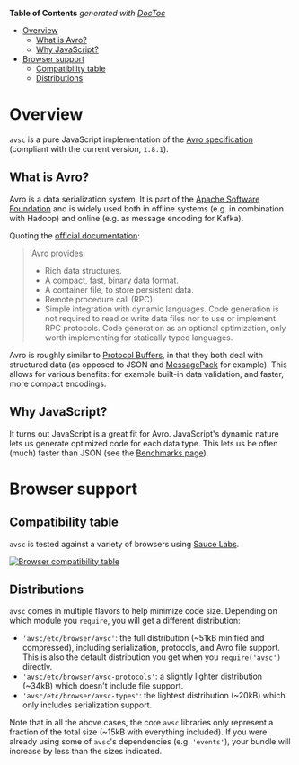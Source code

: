 <!-- START doctoc generated TOC please keep comment here to allow auto update -->
<!-- DON'T EDIT THIS SECTION, INSTEAD RE-RUN doctoc TO UPDATE -->
**Table of Contents**  *generated with [DocToc](https://github.com/thlorenz/doctoc)*

- [Overview](#overview)
  - [What is Avro?](#what-is-avro)
  - [Why JavaScript?](#why-javascript)
- [Browser support](#browser-support)
  - [Compatibility table](#compatibility-table)
  - [Distributions](#distributions)

<!-- END doctoc generated TOC please keep comment here to allow auto update -->

# Overview

`avsc` is a pure JavaScript implementation of the [Avro
specification][avro-specification] (compliant with the current version,
`1.8.1`).

## What is Avro?

Avro is a data serialization system. It is part of the [Apache Software
Foundation][asf] and is widely used both in offline systems (e.g. in
combination with Hadoop) and online (e.g. as message encoding for Kafka).

Quoting the [official documentation][avro-documentation]:

> Avro provides:
>
> + Rich data structures.
> + A compact, fast, binary data format.
> + A container file, to store persistent data.
> + Remote procedure call (RPC).
> + Simple integration with dynamic languages. Code generation is not required to
>   read or write data files nor to use or implement RPC protocols. Code
>   generation as an optional optimization, only worth implementing for
>   statically typed languages.

Avro is roughly similar to [Protocol Buffers][protocol-buffers], in that they
both deal with structured data (as opposed to JSON and [MessagePack][] for
example). This allows for various benefits: for example built-in data
validation, and faster, more compact encodings.


## Why JavaScript?

It turns out JavaScript is a great fit for Avro. JavaScript's dynamic nature
lets us generate optimized code for each data type. This lets us be often
(much) faster than JSON (see the [Benchmarks page](Benchmarks)).


# Browser support

## Compatibility table

`avsc` is tested against a variety of browsers using [Sauce Labs][saucelabs].

[![Browser compatibility table](https://saucelabs.com/browser-matrix/mtth.svg)](https://saucelabs.com/u/buffer)


## Distributions

`avsc` comes in multiple flavors to help minimize code size. Depending on which
module you `require`, you will get a different distribution:

+ `'avsc/etc/browser/avsc'`: the full distribution (~51kB minified and
  compressed), including serialization, protocols, and Avro file support. This
  is also the default distribution you get when you `require('avsc')` directly.
+ `'avsc/etc/browser/avsc-protocols'`: a slightly lighter distribution (~34kB)
  which doesn't include file support.
+ `'avsc/etc/browser/avsc-types'`: the lightest distribution (~20kB) which
  only includes serialization support.

Note that in all the above cases, the core `avsc` libraries only represent a
fraction of the total size (~15kB with everything included). If you were
already using some of `avsc`'s dependencies (e.g. `'events'`), your bundle will
increase by less than the sizes indicated.


[avro-specification]: https://avro.apache.org/docs/current/spec.html
[asf]: http://www.apache.org/
[avro-documentation]: http://avro.apache.org/docs/current/
[saucelabs]: https://saucelabs.com/
[protocol-buffers]: https://developers.google.com/protocol-buffers/
[messagepack]: http://msgpack.org/index.html
